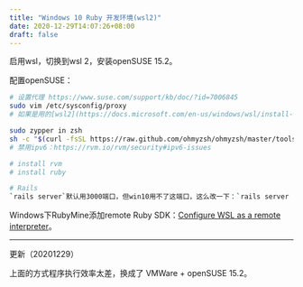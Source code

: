 ```yaml
---
title: "Windows 10 Ruby 开发环境(wsl2)"
date: 2020-12-29T14:07:26+08:00
draft: false
---
```

启用wsl，切换到wsl 2，安装openSUSE 15.2。

配置openSUSE：

``` bash
# 设置代理 https://www.suse.com/support/kb/doc/?id=7006845
sudo vim /etc/sysconfig/proxy
# 如果是用的[wsl2](https://docs.microsoft.com/en-us/windows/wsl/install-win10#set-your-distribution-version-to-wsl-1-or-wsl-2)的话，代理地址填 `192.168.x.x`

sudo zypper in zsh
sh -c "$(curl -fsSL https://raw.github.com/ohmyzsh/ohmyzsh/master/tools/install.sh)"
# 禁用ipv6：https://rvm.io/rvm/security#ipv6-issues

# install rvm
# install ruby

# Rails
`rails server`默认用3000端口，但win10用不了这端口，这么改一下：`rails server -p 5000`
```

Windows下RubyMine添加remote Ruby SDK：[Configure WSL as a remote interpreter](https://www.jetbrains.com/help/ruby/configuring-remote-interpreters-using-wsl.html#wsl_remote)。

---

更新（20201229）

上面的方式程序执行效率太差，换成了 VMWare + openSUSE 15.2。
